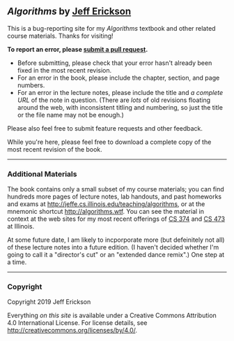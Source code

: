 ## _Algorithms_ by [Jeff Erickson](http://jeffe.cs.illinois.edu)

This is a bug-reporting site for my _Algorithms_ textbook and other related course materials.  Thanks for visiting!

**To report an error, please [submit a pull request](https://github.com/jeffgerickson/algorithms/pulls).**  
* Before submitting, please check that your error hasn't already been fixed in the most recent revision.
* For an error in the book, please include the chapter, section, and page numbers.
* For an error in the lecture notes, please include the title and *a complete URL* of the note in question.  (There are _lots_ of old revisions floating around the web, with inconsistent titling and numbering, so just the title or the file name may not be enough.)

Please also feel free to submit feature requests and other feedback.

While you're here, please feel free to download a complete copy of the most recent revision of the book.

---
### Additional Materials

The book contains only a small subset of my course materials; you can find hundreds more pages of lecture notes, lab handouts, and past homeworks and exams at  http://jeffe.cs.illinois.edu/teaching/algorithms, or at the mnemonic shortcut http://algorithms.wtf.  You can see the material in context at the web sites for my most recent offerings of [CS 374](https://courses.engr.illinois.edu/cs374/sp2018/A) and [CS 473](https://courses.engr.illinois.edu/cs473/sp2017) at Illinois.

At some future date, I am likely to incporporate more (but defeinitely not all) of these lecture notes into a future edition.  (I haven't decided whether I'm going to call it a "director's cut" or an "extended dance remix".)  One step at a time.

---
### Copyright

Copyright 2019 Jeff Erickson

Everything _on this site_ is available under a Creative Commons Attribution 4.0 International License.
For license details, see http://creativecommons.org/licenses/by/4.0/.
